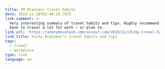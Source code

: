 ```yaml
---
title: VM Brasseur travel habits
date: 2019-11-28T03:40:10.797Z
link_comment: >-
  Very interesting summary of travel habits and tips. Highly recommend it if you
  have to travel a lot for work – or plan to.
link_url: 'https://anonymoushash.vmbrasseur.com/2019/11/25/my-travel-habits/'
link_title: Vicky Brasseur's travel habits and tips
tags:
  - travel
  - workplace
type: link
language: en
---
```


